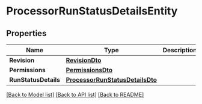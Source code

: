 # ProcessorRunStatusDetailsEntity

## Properties

Name | Type | Description | Notes
------------ | ------------- | ------------- | -------------
**Revision** | [**RevisionDto**](RevisionDTO.md) |  | [optional] 
**Permissions** | [**PermissionsDto**](PermissionsDTO.md) |  | [optional] 
**RunStatusDetails** | [**ProcessorRunStatusDetailsDto**](ProcessorRunStatusDetailsDTO.md) |  | [optional] 

[[Back to Model list]](../README.md#documentation-for-models) [[Back to API list]](../README.md#documentation-for-api-endpoints) [[Back to README]](../README.md)


